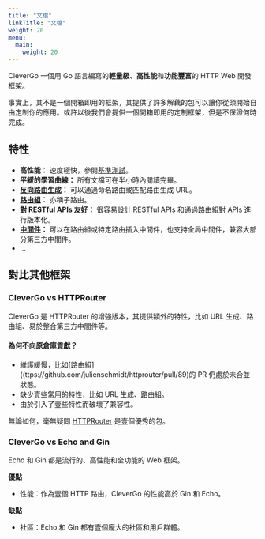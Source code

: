 ```yaml
---
title: "文檔"
linkTitle: "文檔"
weight: 20
menu:
  main:
    weight: 20
---
```


CleverGo 一個用 Go 語言編寫的<strong>輕量級</strong>、<strong>高性能</strong>和<strong>功能豐富</strong>的 HTTP Web 開發框架。

事實上，其不是一個開箱即用的框架，其提供了許多解藕的包可以讓你從頭開始自由定制你的應用。或許以後我們會提供一個開箱即用的定制框架，但是不保證何時完成。

## 特性

- **高性能：** 速度極快，參閱[基準測試](/zh-hant/docs/benchmark)。
- **平緩的學習曲線：** 所有文檔可在半小時內閱讀完畢。
- **[反向路由生成](/zh-hant/docs/routing/url-generation)：** 可以通過命名路由或匹配路由生成 URL。
- **[路由組](/zh-hant/docs/routing/route-group)：** 亦稱子路由。
- **對 RESTful APIs 友好：** 很容易設計 RESTful APIs 和通過路由組對 APIs 進行版本化。
- **[中間件](/zh-hant/docs/middleware)：** 可以在路由組或特定路由插入中間件，也支持全局中間件，兼容大部分第三方中間件。
- ...

## 對比其他框架

### CleverGo vs HTTPRouter

CleverGo 是 HTTPRouter 的增強版本，其提供額外的特性，比如 URL 生成、路由組、易於整合第三方中間件等。

#### 為何不向原倉庫貢獻？

- 維護緩慢，比如[路由組]((ttps://github.com/julienschmidt/httprouter/pull/89)的 PR 仍處於未合並狀態。
- 缺少壹些常用的特性，比如 URL 生成、路由組。
- 由於引入了壹些特性而破壞了兼容性。

無論如何，毫無疑問 [HTTPRouter](https://github.com/julienschmidt/httprouter) 是壹個優秀的包。

### CleverGo vs Echo and Gin

Echo 和 Gin 都是流行的、高性能和全功能的 Web 框架。

**優點**

- 性能：作為壹個 HTTP 路由，CleverGo 的性能高於 Gin 和 Echo。

**缺點**

- 社區：Echo 和 Gin 都有壹個龐大的社區和用戶群體。
